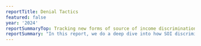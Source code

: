 ```yaml
---
reportTitle: Denial Tactics
featured: false
year: '2024'
reportSummaryTop: Tracking new forms of source of income discrimination in New York City
reportSummary: "In this report, we do a deep dive into how SOI discrimination operates on the ground in New York City. We illustrate how landlords and brokers have developed increasingly sophisticated tactics to fly under the radar and evade enforcement. We find that corporate landlords are the primary drivers of SOI discrimination, and are less likely to incriminate themselves directly than mom and pop landlords. The discriminator’s toolbox is vast and diverse - preying on people’s desperation through scams, steering voucher holders away from coveted neighborhoods, and requesting exclusionary credit scores is just a sample of the more than 20 discriminatory practices we catalog. We also explore additional factors that feed into and exacerbate discrimination. Housing supply constraints, poorly administered voucher programs, and widespread stigma and racism create the perfect storm for discrimination to thrive.\_We join our partners in this movement in calling for drastically increasing penalties for discriminators, revoking broker licenses, banning credit checks and minimum income requirements for voucher holders, and investing in the NYC Commission on Human Rights to help New Yorkers enforce their rights. In addition, voucher holders should be treated like any cash paying tenant - implementing flexible payment standards and streamlining the administration of voucher programs would promote normalizing tenancy regardless of source of income."
---
```


